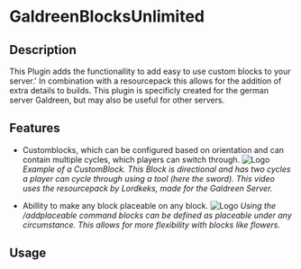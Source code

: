 # GaldreenBlocksUnlimited

## Description
This Plugin adds the functionallity to add easy to use custom blocks to your server.'
In combination with a resourcepack this allows for the addition of extra details to builds.
This plugin is specificly created for the german server Galdreen, but may also be useful for other servers.

## Features
- Customblocks, which can be configured based on orientation and can contain multiple cycles, which players can switch through.
    ![Logo](./Doc/PlaceBank.gif "Logo title")
    *Example of a CustomBlock. This Block is directional and has two cycles a player can cycle through using a tool (here the sword).
    This video uses the resourcepack by Lordkeks, made for the Galdreen Server.*

- Abillity to make any block placeable on any block.
  ![Logo](./Doc/PlaceAble.gif "Logo title")
  *Using the /addplaceable command blocks can be defined as placeable under any circumstance. This allows for more flexibility with blocks like flowers.*

## Usage